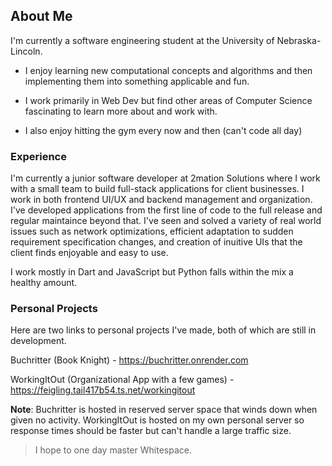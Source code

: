 ## About Me
I'm currently a software engineering student at the University of Nebraska-Lincoln. 
- I enjoy learning new computational concepts and algorithms and then implementing them into something applicable and fun.
- I work primarily in Web Dev but find other areas of Computer Science fascinating to learn more about and work with.

- I also enjoy hitting the gym every now and then (can't code all day)

### Experience
I'm currently a junior software developer at 2mation Solutions where I work with a small team to build full-stack applications for client businesses. I work in both frontend UI/UX and backend management and organization. I've developed applications from the first line of code to the full release and regular maintaince beyond that. I've seen and solved a variety of real world issues such as network optimizations, efficient adaptation to sudden requirement specification changes, and creation of inuitive UIs that the client finds enjoyable and easy to use.

I work mostly in Dart and JavaScript but Python falls within the mix a healthy amount. 

### Personal Projects
Here are two links to personal projects I've made, both of which are still in development.

Buchritter (Book Knight) - https://buchritter.onrender.com

WorkingItOut (Organizational App with a few games) - https://feigling.tail417b54.ts.net/workingitout

**Note**: Buchritter is hosted in reserved server space that winds down when given no activity. WorkingItOut is hosted on my own personal server so response times should be faster but can't handle a large traffic size.

> I hope to one day master Whitespace.
